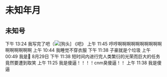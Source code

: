 # 未知年月

<script setup lang="ts">
import { QTagColors } from 'fake-qq-ui';

</script>

## 未知号

<q-window title="Minecraft资源群">
    <q-tip>下午 13:24</q-tip>
    <q-text name="作死¹¹⁴⁵⁴¹" tag="LV100 作死" :tag-color="QTagColors.purple" avatar="https://q2.qlogo.cn/headimg_dl?dst_uin=2158924922&spec=100">我写完了吧（<img alt="[狗头]" class="face" src="/img/face/狗头.png"></q-text>
    <q-text name="RQ—Light" tag="LV100 猫猫" :tag-color="QTagColors.purple" avatar="https://q2.qlogo.cn/headimg_dl?dst_uin=488741813&spec=100">《吧》</q-text>
    <q-tip>上午 11:45</q-tip>
    <q-text name="奶香一刀"  tag="LV100 西米芒果露" :tag-color="QTagColors.purple" avatar="https://q2.qlogo.cn/headimg_dl?dst_uin=2441662687&spec=100">哼哼啊啊啊啊啊啊啊啊啊啊啊啊啊啊啊啊</q-text>
    <q-tip>上午 10:44</q-tip>
    <q-text name="粑粑坨" tag="LV100 节奏大师" :tag-color="QTagColors.purple" avatar="https://q2.qlogo.cn/headimg_dl?dst_uin=1296556133&spec=100">我睡觉不穿衣服</q-text>
    <q-tip>下午 11:38</q-tip>
    <q-text name="白井 黒子" tag="LV100 夹击妹抖" :tag-color="QTagColors.purple" avatar="https://q2.qlogo.cn/headimg_dl?dst_uin=1783737017&spec=100">子豪就是个垃圾</q-text>
    <q-tip>上午 00:49</q-tip>
    <q-text name="伊莉雅" tag="LV25 牛马" :tag-color="QTagColors.purple" avatar="https://q2.qlogo.cn/headimg_dl?dst_uin=2860986565&spec=100">我是💩</q-text>
    <q-tip>8月29日 下午 11:38</q-tip>
    <q-text name="伊莉雅" tag="LV98 牛马" :tag-color="QTagColors.purple" avatar="https://q2.qlogo.cn/headimg_dl?dst_uin=2860986565&spec=100">短时间内进行完人类繁衍的光荣而巨大的任务竟然要遭到取笑</q-text>
    <q-tip>上午 11:25</q-tip>
    <q-text name="白井 黒子⁷¹⁴" tag="LV100 夹击妹抖" :tag-color="QTagColors.purple" avatar="https://q2.qlogo.cn/headimg_dl?dst_uin=1783737017&spec=100">我是傻逼！！！！cnm臭傻逼！！</q-text>
    <q-tip>上午 11:38</q-tip>
    <q-text name="白井 黒子⁷¹⁴" tag="LV100 夹击妹抖" :tag-color="QTagColors.purple" avatar="https://q2.qlogo.cn/headimg_dl?dst_uin=1783737017&spec=100">我是傻逼</q-text>






</q-window>

